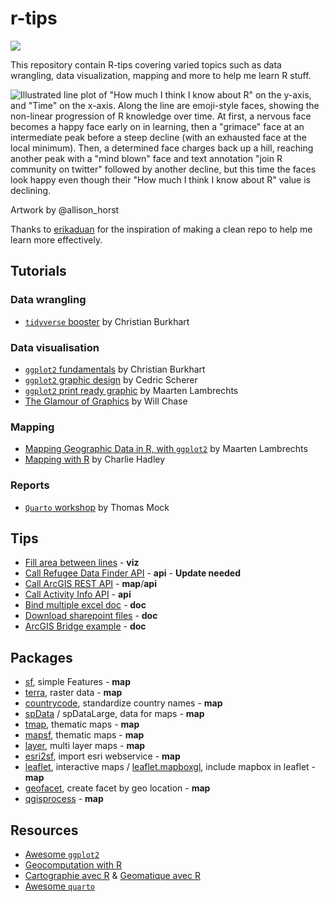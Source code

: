
<!-- README.md is generated from README.Rmd. Please edit that file -->

# r-tips

<!-- badges: start -->

![](https://img.shields.io/badge/Language-R-blue) <!-- badges: end -->

This repository contain R-tips covering varied topics such as data
wrangling, data visualization, mapping and more to help me learn R
stuff.

<div class="figure">

<img src="https://cdn.myportfolio.com/45214904-6a61-4e23-98d6-b140f8654a40/d65eb83f-66e4-4760-8c1f-29d336d1d6df.png?h=9b917065e8502455cd1c4791492b2199" alt="Illustrated line plot of &quot;How much I think I know about R&quot; on the y-axis, and &quot;Time&quot; on the x-axis. Along the line are emoji-style faces, showing the non-linear progression of R knowledge over time. At first, a nervous face becomes a happy face early on in learning, then a &quot;grimace&quot; face at an intermediate peak before a steep decline (with an exhausted face at the local minimum). Then, a determined face charges back up a hill, reaching another peak with a &quot;mind blown&quot; face and text annotation &quot;join R community on twitter&quot; followed by another decline, but this time the faces look happy even though their &quot;How much I think I know about R&quot; value is declining."  />
<p class="caption">
Artwork by @allison_horst
</p>

</div>

Thanks to [erikaduan](https://github.com/erikaduan/r_tips) for the
inspiration of making a clean repo to help me learn more effectively.

## Tutorials

### Data wrangling

- [`tidyverse`
  booster](tutorials/dw-tidyverse-booster-ChristianBurkhart) by
  Christian Burkhart

### Data visualisation

- [`ggplot2`
  fundamentals](tutorials/viz-ggplot2-fundamentals-ChristianBurkhart/)
  by Christian Burkhart
- [`ggplot2` graphic
  design](tutorials/viz-ggplot2-graphic-design-CedricScherer/) by Cedric
  Scherer
- [`ggplot2` print ready
  graphic](tutorials/viz-ggplot2-print-ready-graphic-MaartenLambrechts/)
  by Maarten Lambrechts
- [The Glamour of Graphics](tutorials/viz-glamour-graphics-WillChase) by
  Will Chase

### Mapping

- [Mapping Geographic Data in R, with
  `ggplot2`](tutorials/map-geodata-ggplot2-MaartenLambrechts/) by
  Maarten Lambrechts
- [Mapping with R](tutorials/map-mapping-with-r-CharlieHadley/) by
  Charlie Hadley

### Reports

- [`Quarto` workshop](tutorials/qmd-quarto-workshop-ThomasMock/) by
  Thomas Mock

## Tips

- [Fill area between lines](examples/viz_fill_area_between_lines.r) -
  **viz**
- [Call Refugee Data Finder API](tips/api_rafeugee_data.R) - **api** -
  **Update needed**
- [Call ArcGIS REST API](tips/map-arcgis-rest-api) - **map**/**api**
- [Call Activity Info API](tips/api_activityinfo_call.R) - **api**
- [Bind multiple excel doc](tips/doc_excel_bind_doc.R) - **doc**
- [Download sharepoint files](tips/doc_sharepoint_files_download.R) -
  **doc**
- [ArcGIS Bridge example](tips/doc_arcgis_bridge.R) - **doc**

## Packages

- [sf](https://github.com/r-spatial/sf), simple Features - **map**
- [terra](https://github.com/rspatial/terra), raster data - **map**
- [countrycode](https://github.com/vincentarelbundock/countrycode),
  standardize country names - **map**
- [spData](https://github.com/Nowosad/spData) / spDataLarge, data for
  maps - **map**
- [tmap](https://github.com/r-tmap/tmap), thematic maps - **map**
- [mapsf](https://github.com/riatelab/mapsf/), thematic maps - **map**
- [layer](https://github.com/marcosci/layer), multi layer maps - **map**
- [esri2sf](https://github.com/yonghah/esri2sf), import esri
  webservice - **map**
- [leaflet](https://github.com/rstudio/leaflet), interactive maps /
  [leaflet.mapboxgl](https://github.com/rstudio/leaflet.mapboxgl),
  include mapbox in leaflet - **map**
- [geofacet](https://github.com/hafen/geofacet/), create facet by geo
  location - **map**
- [qgisprocess](https://github.com/paleolimbot/qgisprocess) - **map**

## Resources

- [Awesome `ggplot2`](https://github.com/erikgahner/awesome-ggplot2)
- [Geocomputation with R](https://geocompr.robinlovelace.net/)
- [Cartographie avec R](https://rcarto.github.io/cartographie_avec_r/) &
  [Geomatique avec R](https://rcarto.github.io/geomatique_avec_r/)
- [Awesome `quarto`](https://github.com/mcanouil/awesome-quarto)
